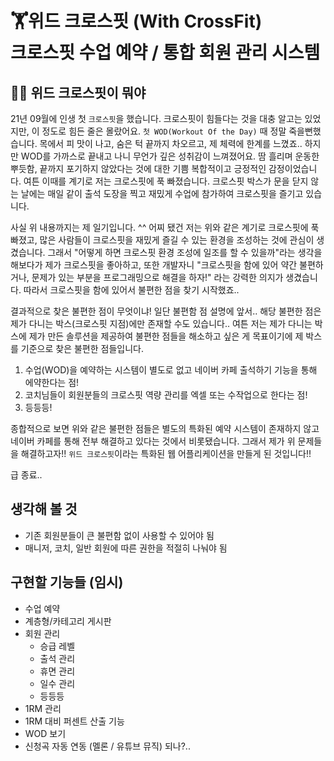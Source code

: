 # 🏋️‍위드 크로스핏 (With CrossFit) <br> 크로스핏 수업 예약 / 통합 회원 관리 시스템

## 🙋‍♂ ‍위드 크로스핏이 뭐야
21년 09월에 인생 첫 `크로스핏`을 했습니다. 크로스핏이 힘들다는 것을 대충 알고는 있었지만, 이 정도로 힘든 줄은 몰랐어요. `첫 WOD(Workout Of the Day)` 때
정말 죽을뻔했습니다. 목에서 피 맛이 나고, 숨은 턱 끝까지 차오르고, 제 체력에 한계를 느꼈죠.. 하지만 WOD를 가까스로 끝내고 나니 무언가 깊은 성취감이 느껴졌어요.
땀 흘리며 운동한 뿌듯함, 끝까지 포기하지 않았다는 것에 대한 기쁨 복합적이고 긍정적인 감정이었습니다. 여튼 이때를 계기로 저는 크로스핏에 푹 빠졌습니다. 크로스핏 박스가
문을 닫지 않는 날에는 매일 같이 출석 도장을 찍고 재밌게 수업에 참가하여 크로스핏을 즐기고 있습니다.

사실 위 내용까지는 제 일기입니다. ^^ 어찌 됐건 저는 위와 같은 계기로 크로스핏에 푹 빠졌고, 많은 사람들이 크로스핏을 재밌게 즐길 수 있는 환경을 조성하는 것에 관심이 생겼습니다.
그래서 "어떻게 하면 크로스핏 환경 조성에 일조를 할 수 있을까"라는 생각을 해보다가 제가 크로스핏을 좋아하고, 또한 개발자니 "크로스핏을 함에 있어 약간 불편하거나, 
문제가 있는 부분을 프로그래밍으로 해결을 하자!" 라는 강력한 의지가 생겼습니다. 따라서 크로스핏을 함에 있어서 불편한 점을 찾기 시작했죠..

결과적으로 찾은 불편한 점이 무엇이냐! 일단 불편함 점 설명에 앞서.. 해당 불편한 점은 제가 다니는 박스(크로스핏 지점)에만 존재할 수도 있습니다.. 여튼 저는 제가 다니는 박스에 제가 만든 
솔루션을 제공하여 불편한 점들을 해소하고 싶은 게 목표이기에 제 박스를 기준으로 찾은 불편한 점들입니다.

1. 수업(WOD)을 예약하는 시스템이 별도로 없고 네이버 카페 출석하기 기능을 통해 에약한다는 점!
2. 코치님들이 회원분들의 크로스핏 역량 관리를 엑셀 또는 수작업으로 한다는 점!
3. 등등등!

종합적으로 보면 위와 같은 불편한 점들은 별도의 특화된 예약 시스템이 존재하지 않고 네이버 카페를 통해 전부 해결하고 있다는 것에서
비롯됐습니다. 그래서 제가 위 문제들을 해결하고자!! `위드 크로스핏`이라는 특화된 웹 어플리케이션을 만들게 된 것입니다!!

급 종료..

## 생각해 볼 것
- 기존 회원분들이 큰 불편함 없이 사용할 수 있어야 됨
- 매니저, 코치, 일반 회원에 따른 권한을 적절히 나눠야 됨

## 구현할 기능들 (임시)
- 수업 예약
- 계층형/카테고리 게시판
- 회원 관리
  - 승급 레벨
  - 출석 관리
  - 휴면 관리
  - 일수 관리
  - 등등등
- 1RM 관리
- 1RM 대비 퍼센트 산출 기능
- WOD 보기
- 신청곡 자동 연동 (멜론 / 유튜브 뮤직) 되나?..
